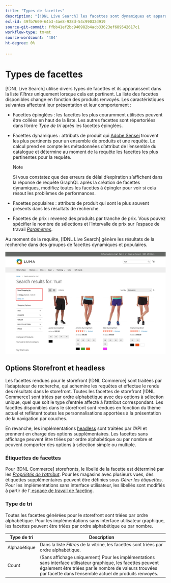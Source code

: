 ```yaml
---
title: "Types de facettes"
description: "[!DNL Live Search] les facettes sont dynamiques et apparaissent dans la liste Filtres lorsque cela est pertinent."
exl-id: 49fb7609-64b3-4ae8-928d-54c99032d919
source-git-commit: ffbb41ef2bc940982b4acb33623ef689542617c1
workflow-type: tm+mt
source-wordcount: '404'
ht-degree: 0%

---
```


# Types de facettes

[!DNL Live Search] utilise divers types de facettes et ils apparaissent dans la liste *Filtres* uniquement lorsque cela est pertinent. La liste des facettes disponibles change en fonction des produits renvoyés. Les caractéristiques suivantes affectent leur présentation et leur comportement :

* Facettes épinglées : les facettes les plus couramment utilisées peuvent être collées en haut de la liste. Les autres facettes sont répertoriées dans l’ordre *Type de tri* après les facettes épinglées.
* Facettes dynamiques : attributs de produit qui [Adobe Sensei](https://www.adobe.com/sensei.html) trouvent les plus pertinents pour un ensemble de produits et une requête. Le calcul prend en compte les métadonnées d’attribut de l’ensemble du catalogue et détermine au moment de la requête les facettes les plus pertinentes pour la requête.

  >[!NOTE]
  >
  >Si vous constatez que des erreurs de délai d’expiration s’affichent dans la réponse de requête GraphQL après la création de facettes dynamiques, modifiez toutes les facettes à épingler pour voir si cela résout les problèmes de performances.

* Facettes populaires : attributs de produit qui sont le plus souvent présents dans les résultats de recherche.
* Facettes de prix : revenez des produits par tranche de prix. Vous pouvez spécifier le nombre de sélections et l’intervalle de prix sur l’espace de travail [*Paramètres*](settings.md).

Au moment de la requête, [!DNL Live Search] génère les résultats de la recherche dans des groupes de facettes dynamiques et populaires.

![Facettes - Price](assets/storefront-search-results-run-price.png)

## Options Storefront et headless

Les facettes rendues pour le storefront [!DNL Commerce] sont traitées par l’adaptateur de recherche, qui achemine les requêtes et effectue le rendu des résultats dans le storefront. Toutes les facettes de storefront [!DNL Commerce] sont triées par ordre alphabétique avec des options à sélection unique, quel que soit le type d’entrée affecté à l’attribut correspondant. Les facettes disponibles dans le storefront sont rendues en fonction du thème actuel et reflètent toutes les personnalisations apportées à la présentation de la navigation par couches.

En revanche, les implémentations [headless](https://developer.adobe.com/commerce/php/architecture/technical-vision/web-api/) sont traitées par l’API et prennent en charge des options supplémentaires. Les facettes sans affichage peuvent être triées par ordre alphabétique ou par nombre et peuvent comporter des options à sélection simple ou multiple.

### Étiquettes de facettes

Pour [!DNL Commerce] storefronts, le libellé de la facette est déterminé par les [*Propriétés de l’attribut*](https://experienceleague.adobe.com/docs/commerce-admin/catalog/product-attributes/create/attribute-product-create.html). Pour les magasins avec plusieurs vues, des étiquettes supplémentaires peuvent être définies sous *Gérer les étiquettes*. Pour les implémentations sans interface utilisateur, les libellés sont modifiés à partir de l’[ espace de travail de faceting](faceting-workspace.md).

### Type de tri

Toutes les facettes générées pour le storefront sont triées par ordre alphabétique. Pour les implémentations sans interface utilisateur graphique, les facettes peuvent être triées par ordre alphabétique ou par nombre.

| Type de tri | Description |
|--- |--- |
| Alphabétique | Dans la liste *Filtres* de la vitrine, les facettes sont triées par ordre alphabétique. |
| Count | (Sans affichage uniquement) Pour les implémentations sans interface utilisateur graphique, les facettes peuvent également être triées par le nombre de valeurs trouvées par facette dans l’ensemble actuel de produits renvoyés. |
